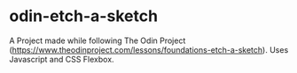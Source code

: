 # odin-etch-a-sketch
A Project made while following The Odin Project (https://www.theodinproject.com/lessons/foundations-etch-a-sketch).
Uses Javascript and CSS Flexbox.